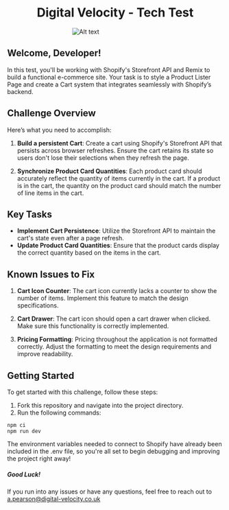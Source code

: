 <div style="text-align: center;">

# Digital Velocity - Tech Test

</div>
<div style="width:200px; margin: auto;">

![Alt text](https://www.digital-velocity.co.uk/static/logo-no-text-633f9951a41d341e2633ed2636d42039.png "Digital Velocity")

</div>

## Welcome, Developer!

In this test, you'll be working with Shopify's Storefront API and Remix to build a functional e-commerce site. Your task is to style a Product Lister Page and create a Cart system that integrates seamlessly with Shopify’s backend.

## Challenge Overview

Here’s what you need to accomplish:

1. **Build a persistent Cart**: Create a cart using Shopify's Storefront API that persists across browser refreshes. Ensure the cart retains its state so users don't lose their selections when they refresh the page.

2. **Synchronize Product Card Quantities**: Each product card should accurately reflect the quantity of items currently in the cart. If a product is in the cart, the quantity on the product card should match the number of line items in the cart.

## Key Tasks

-   **Implement Cart Persistence**: Utilize the Storefront API to maintain the cart's state even after a page refresh.
-   **Update Product Card Quantities**: Ensure that the product cards display the correct quantity based on the items in the cart.

## Known Issues to Fix

1. **Cart Icon Counter**: The cart icon currently lacks a counter to show the number of items. Implement this feature to match the design specifications.

2. **Cart Drawer**: The cart icon should open a cart drawer when clicked. Make sure this functionality is correctly implemented.

3. **Pricing Formatting**: Pricing throughout the application is not formatted correctly. Adjust the formatting to meet the design requirements and improve readability.

## Getting Started

To get started with this challenge, follow these steps:

1. Fork this repository and navigate into the project directory.
2. Run the following commands:

```
npm ci
npm run dev
```

The environment variables needed to connect to Shopify have already been included in the .env file, so you're all set to begin debugging and improving the project right away!

##### Good Luck!

If you run into any issues or have any questions, feel free to reach out to a.pearson@digital-velocity.co.uk
